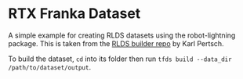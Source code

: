 # RTX Franka Dataset

A simple example for creating RLDS datasets using the robot-lightning package. This is taken from the [RLDS builder repo](https://github.com/kpertsch/rlds_dataset_builder) by Karl Pertsch.

To build the dataset, `cd` into its folder then run `tfds build --data_dir /path/to/dataset/output`.